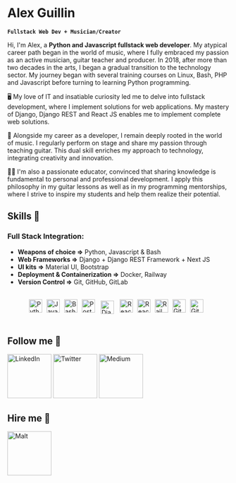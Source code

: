 #  Alex Guillin

**`Fullstack Web Dev + Musician/Creator`**


Hi, I'm Alex, a **Python and Javascript fullstack web developer**. My atypical career path began in the world of music, where I fully embraced my passion as an active musician, guitar teacher and producer. In 2018, after more than two decades in the arts, I began a gradual transition to the technology sector. My journey began with several training courses on Linux, Bash, PHP and Javascript before turning to learning Python programming.

🖥️ My love of IT and insatiable curiosity led me to delve into fullstack development, where I implement solutions for web applications. My mastery of Django, Django REST and React JS enables me to implement complete web solutions.

🎸 Alongside my career as a developer, I remain deeply rooted in the world of music. I regularly perform on stage and share my passion through teaching guitar. This dual skill enriches my approach to technology, integrating creativity and innovation.

👨‍🏫 I'm also a passionate educator, convinced that sharing knowledge is fundamental to personal and professional development. I apply this philosophy in my guitar lessons as well as in my programming mentorships, where I strive to inspire my students and help them realize their potential.


## Skills 🎯

### Full Stack Integration:

- **Weapons of choice =>** Python, Javascript & Bash
- **Web Frameworks =>** Django + Django REST Framework + Next JS
- **UI kits =>** Material UI, Bootstrap
- **Deployment & Containerization =>** Docker, Railway
- **Version Control =>** Git, GitHub, GitLab

<br>

<div style="width: 100%; display: flex; justify-content: center;">
  <img align="left" alt="Python" width="30px" height="30px" style="margin-right:10px;" src="https://cdn.jsdelivr.net/gh/devicons/devicon@latest/icons/python/python-plain.svg" />

  <img align="left" alt="Javascript" width="30px" height="30px" style="margin-right:10px;" src="https://cdn.jsdelivr.net/gh/devicons/devicon@latest/icons/javascript/javascript-original.svg" />

  <img align="left" alt="Bash" width="30px" height="30px" style="margin-right:10px;" src="https://i.ibb.co/v4Xsv27/bash-original.png" />
            
  <img align="left" alt="Postgres" width="30px" height="30px" style="margin-right:10px;" src="https://cdn.jsdelivr.net/gh/devicons/devicon@latest/icons/postgresql/postgresql-original.svg" />

  <img align="left" alt="Django" width="30px" height="30px" style="margin-right:10px; padding:3px" src="https://i.ibb.co/qdPYsTt/django-plain.png" />

  <img align="left" alt="React" width="30px" height="30px" style="margin-right:10px;" src="https://cdn.jsdelivr.net/gh/devicons/devicon@latest/icons/react/react-original.svg" />

  <img align="left" alt="React" width="30px" height="30px" style="margin-right:10px;" src="https://cdn.jsdelivr.net/gh/devicons/devicon@latest/icons/materialui/materialui-plain.svg" />
           
  <img align="left" alt="Railway" width="30px" height="30px" style="margin-right:10px;" src="https://cdn.jsdelivr.net/gh/devicons/devicon@latest/icons/railway/railway-original.svg" />

  <img align="left" alt="Git" width="30px" height="30px" style="margin-right:10px;" src="https://cdn.jsdelivr.net/gh/devicons/devicon@latest/icons/git/git-original.svg" />

  <img align="left" alt="Git" width="30px" height="30px" style="margin-right:10px;" src="https://cdn.jsdelivr.net/gh/devicons/devicon@latest/icons/linux/linux-original.svg" />
          
</div>
<br>

## Follow me 🔭
<p>
  <a href="linkedin.com/in/alex-guillin" style="text-decoration: none;" target="_blank"><img alt="LinkedIn" width="100px" src="https://i.ibb.co/vvCK86M/Linkedin-badge.png" /></a> <a href="https://twitter.com/alex_cap0n3" style="text-decoration: none;" target="_blank"><img alt="Twitter" width="100px" src="https://i.ibb.co/YT7Jvfg/X-Badge.png" /></a> <a href="https://medium.com/@dev.aguillin" style="text-decoration: none;" target="_blank"><img alt="Medium" width="100px" src="https://i.ibb.co/swtQqNx/Medium-Badge.png" /></a> 
</p>

## Hire me 💼

<p>
  <a href="https://www.malt.ch/profile/alexandreguillin" style="text-decoration: none;" target="_blank"><img alt="Malt" width="100px" src="https://i.ibb.co/FWRBKzd/Malt-Badge.png" /></a>
</p>
